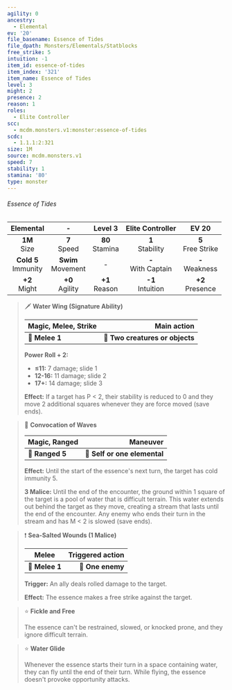 ```yaml
---
agility: 0
ancestry:
  - Elemental
ev: '20'
file_basename: Essence of Tides
file_dpath: Monsters/Elementals/Statblocks
free_strike: 5
intuition: -1
item_id: essence-of-tides
item_index: '321'
item_name: Essence of Tides
level: 3
might: 2
presence: 2
reason: 1
roles:
  - Elite Controller
scc:
  - mcdm.monsters.v1:monster:essence-of-tides
scdc:
  - 1.1.1:2:321
size: 1M
source: mcdm.monsters.v1
speed: 7
stability: 1
stamina: '80'
type: monster
---
```


###### Essence of Tides

|        Elemental         |           -            |       Level 3       |    Elite Controller     |         EV 20          |
| :----------------------: | :--------------------: | :-----------------: | :---------------------: | :--------------------: |
|     **1M**<br/> Size     |    **7**<br/> Speed    | **80**<br/> Stamina |  **1**<br/> Stability   | **5**<br/> Free Strike |
| **Cold 5**<br/> Immunity | **Swim**<br/> Movement |          -          | **-**<br/> With Captain |  **-**<br/> Weakness   |
|    **+2**<br/> Might     |  **+0**<br/> Agility   | **+1**<br/> Reason  |  **-1**<br/> Intuition  |  **+2**<br/> Presence  |

<!-- -->
> 🗡 **Water Wing (Signature Ability)**
>
> | **Magic, Melee, Strike** |                 **Main action** |
> | ------------------------ | ------------------------------: |
> | **📏 Melee 1**           | **🎯 Two creatures or objects** |
>
> **Power Roll + 2:**
>
> - **≤11:** 7 damage; slide 1
> - **12-16:** 11 damage; slide 2
> - **17+:** 14 damage; slide 3
>
> **Effect:** If a target has P < 2, their stability is reduced to 0 and they move 2 additional squares whenever they are force moved (save ends).

<!-- -->
> 🏹 **Convocation of Waves**
>
> | **Magic, Ranged** |                 **Maneuver** |
> | ----------------- | ---------------------------: |
> | **📏 Ranged 5**   | **🎯 Self or one elemental** |
>
> **Effect:** Until the start of the essence's next turn, the target has cold immunity 5.
>
> **3 Malice:** Until the end of the encounter, the ground within 1 square of the target is a pool of water that is difficult terrain. This water extends out behind the target as they move, creating a stream that lasts until the end of the encounter. Any enemy who ends their turn in the stream and has M < 2 is slowed (save ends).

<!-- -->
> ❗️ **Sea-Salted Wounds (1 Malice)**
>
> | **Melee**      | **Triggered action** |
> | -------------- | -------------------: |
> | **📏 Melee 1** |     **🎯 One enemy** |
>
> **Trigger:** An ally deals rolled damage to the target.
>
> **Effect:** The essence makes a free strike against the target.

<!-- -->
> ⭐️ **Fickle and Free**
>
> The essence can't be restrained, slowed, or knocked prone, and they ignore difficult terrain.

<!-- -->
> ⭐️ **Water Glide**
>
> Whenever the essence starts their turn in a space containing water, they can fly until the end of their turn. While flying, the essence doesn't provoke opportunity attacks.
